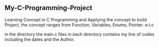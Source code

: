 ## My-C-Programming-Project


Learning Concept in C Programming and  Applying the concept to build Project, the concept ranges from Function, Variables, Enums, Pointer. e.t.c


in the directory the main.c files in each directory contains my line of codes including the dates and the Author.
